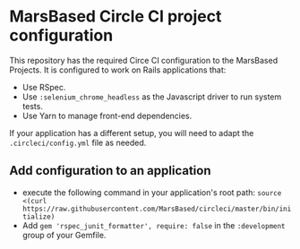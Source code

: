 # MarsBased Circle CI project configuration

This repository has the required Circe CI configuration to the MarsBased Projects. It is configured to work on Rails applications that:
* Use RSpec.
* Use `:selenium_chrome_headless` as the Javascript driver to run system tests.
* Use Yarn to manage front-end dependencies. 

If your application has a different setup, you will need to adapt the `.circleci/config.yml` file as needed.

## Add configuration to an application

* execute the following command in your application's root path: `source <(curl https://raw.githubusercontent.com/MarsBased/circleci/master/bin/initialize)`
* Add `gem 'rspec_junit_formatter', require: false` in the `:development` group of your Gemfile.
